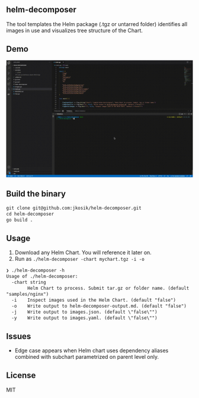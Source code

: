 ## helm-decomposer
The tool templates the Helm package (.tgz or untarred folder) identifies all images in use and visualizes tree structure of the Chart.

## Demo
![](readme.gif)

## Build the binary
```
git clone git@github.com:jkosik/helm-decomposer.git
cd helm-decomposer
go build .
```

## Usage
1. Download any Helm Chart. You will reference it later on.
2. Run as `./helm-decomposer -chart mychart.tgz -i -o`
```
❯ ./helm-decomposer -h
Usage of ./helm-decomposer:
  -chart string
        Helm Chart to process. Submit tar.gz or folder name. (default "samples/nginx")
  -i    Inspect images used in the Helm Chart. (default "false")
  -o    Write output to helm-decomposer-output.md. (default "false")
  -j    Write output to images.json. (default \"false\"")
  -y    Write output to images.yaml. (default \"false\"")
```

## Issues
- Edge case appears when Helm chart uses dependency aliases combined with subchart parametrized on parent level only.

## License
MIT
